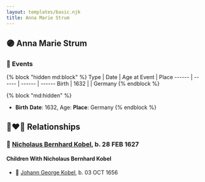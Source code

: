 ```yaml
---
layout: templates/basic.njk
title: Anna Marie Strum
---
```

## 🟣 Anna Marie Strum

### 📆 Events

{% block "hidden md:block" %}
Type | Date | Age at Event | Place
------ | ------ | ------ | ------
Birth | 1632 |  | Germany
{% endblock %}

{% block "md:hidden" %}
- **Birth**
**Date**: 1632, Age:
**Place**: Germany
{% endblock %}

## 👩‍❤️‍👨 Relationships

### 🔵 [Nicholaus Bernhard Kobel](/people/5/51558544), b. 28 FEB 1627

#### Children With Nicholaus Bernhard Kobel
* 🔵 [Johann George Kobel](/people/9/96923637), b. 03 OCT 1656